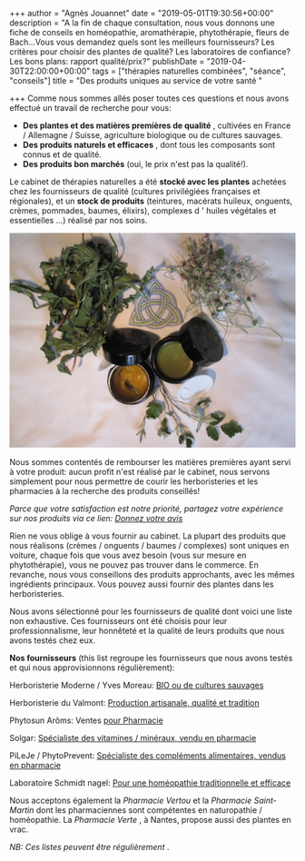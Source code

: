 +++
author = "Agnès Jouannet"
date = "2019-05-01T19:30:56+00:00"
description = "A la fin de chaque consultation, nous vous donnons une fiche de conseils en homéopathie, aromathérapie, phytothérapie, fleurs de Bach...Vous vous demandez quels sont les meilleurs fournisseurs? Les critères pour choisir des plantes de qualité? Les laboratoires de confiance? Les bons plans: rapport qualité/prix?"
publishDate = "2019-04-30T22:00:00+00:00"
tags = ["thérapies naturelles combinées", "séance", "conseils"]
title = "Des produits uniques  au service de votre santé "

+++
Comme nous sommes allés poser toutes ces questions et nous avons effectué un travail de recherche pour vous:

* **Des plantes et des matières premières de qualité** , cultivées en France / Allemagne / Suisse, agriculture biologique ou de cultures sauvages.
* **Des produits naturels et efficaces** , dont tous les composants sont connus et de qualité.
* **Des produits bon marchés** (oui, le prix n'est pas la qualité!).

Le cabinet de thérapies naturelles a été **stocké avec les plantes** achetées chez les fournisseurs de qualité (cultures privilégiées françaises et régionales), et un **stock de produits** (teintures, macérats huileux, onguents, crèmes, pommades, baumes, élixirs), complexes d ' huiles végétales et essentielles ...) réalisé par nos soins.

![Pommade à l'arnica, onguent réparateur pour les allergies cutanées, plantes en vrac: Pissenlit, Pâquerettes et Framboisier.](/IMG_0729.JPG "Ci-dessus:")

Nous sommes contentés de rembourser les matières premières ayant servi à votre produit: aucun profit n'est réalisé par le cabinet, nous servons simplement pour nous permettre de courir les herboristeries et les pharmacies à la recherche des produits conseillés!

_Parce que votre satisfaction est notre priorité, partagez votre expérience sur nos produits via ce lien:_   [_Donnez votre avis_](https://www.google.com/search?hl=fr-FR&gl=fr&q=Cabinet+de+th%C3%A9rapies+naturelles,+500+Route+de+Clisson,+44120+Vertou&ludocid=10753520657052998457#lrd=0x4805e934f2e364d3:0x953c2e1020781b39,3)

Rien ne vous oblige à vous fournir au cabinet. La plupart des produits que nous réalisons (crèmes / onguents / baumes / complexes) sont uniques en voiture, chaque fois que vous avez besoin (vous sur mesure en phytothérapie), vous ne pouvez pas trouver dans le commerce. En revanche, nous vous conseillons des produits approchants, avec les mêmes ingrédients principaux. Vous pouvez aussi fournir des plantes dans les herboristeries.

Nous avons sélectionné pour les fournisseurs de qualité dont voici une liste non exhaustive. Ces fournisseurs ont été choisis pour leur professionnalisme, leur honnêteté et la qualité de leurs produits que nous avons testés chez eux.

**Nos fournisseurs** (this list regroupe les fournisseurs que nous avons testés et qui nous approvisionnons régulièrement):

Herboristerie Moderne / Yves Moreau: [BIO ou de cultures sauvages](https://www.herboristerie-moderne.fr/tisanes-infusions/plantes-simples/a/)

Herboristerie du Valmont: [Production artisanale, qualité et tradition](https://www.herboristerieduvalmont.com/content/4-qui-sommes-nous)

Phytosun Arôms: Ventes [pour Pharmacie](https://www.phytosunaroms.com/)

Solgar: [Spécialiste des vitamines / minéraux, vendu en pharmacie](http://www.solgar.fr/produits/)

PiLeJe / PhytoPrevent: [Spécialiste des compléments alimentaires, vendus en pharmacie](https://www.commander-pileje.fr/)

Laboratoire Schmidt nagel: [Pour une homéopathie traditionnelle et efficace](https://www.amavita.ch/fr/catalogsearch/result?q=schmidt%20nagel)

Nous acceptons également la _Pharmacie Vertou_ et la _Pharmacie Saint-Martin_ dont les pharmaciennes sont compétentes en naturopathie / homéopathie. La _Pharmacie Verte_ , à Nantes, propose aussi des plantes en vrac.

_NB: Ces listes peuvent être régulièrement_ .
